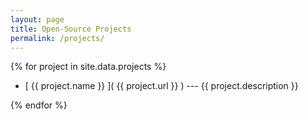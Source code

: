 ```yaml
---
layout: page
title: Open-Source Projects
permalink: /projects/
---
```


{% for project in site.data.projects %}
* [  {{  project.name  }}  ](  {{  project.url  }}  ) --- {{  project.description  }}
        
{% endfor %}
